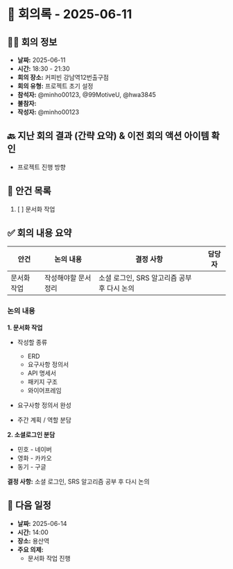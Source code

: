 # 📅 회의록 - 2025-06-11

## 🧑‍💻 회의 정보

- **날짜:** 2025-06-11
- **시간:** 18:30 - 21:30
- **회의 장소:** 커피빈 강남역12번출구점
- **회의 유형:** 프로젝트 초기 설정
- **참석자:** @minho00123, @99MotiveU, @hwa3845
- **불참자:**
- **작성자:** @minho00123

## 🔙 지난 회의 결과 (간략 요약) & 이전 회의 액션 아이템 확인

- 프로젝트 진행 방향

## 📌 안건 목록

1. [ ] 문서화 작업

## ✅ 회의 내용 요약

| 안건        | 논의 내용            | 결정 사항                                   | 담당자 |
| ----------- | -------------------- | ------------------------------------------- | ------ |
| 문서화 작업 | 작성해야할 문서 정리 | 소셜 로그인, SRS 알고리즘 공부 후 다시 논의 |        |

### 논의 내용

**1. 문서화 작업**

- 작성할 종류

  - ERD
  - 요구사항 정의서
  - API 명세서
  - 패키지 구조
  - 와이어프레임

- 요구사항 정의서 완성
- 주간 계획 / 역할 분담

**2. 소셜로그인 분담**

- 민호 - 네이버
- 영화 - 카카오
- 동기 - 구글

**결정 사항:** 소셜 로그인, SRS 알고리즘 공부 후 다시 논의

## 📅 다음 일정

- **날짜:** 2025-06-14
- **시간:** 14:00
- **장소:** 용산역
- **주요 의제:**
  - 문서화 작업 진행
